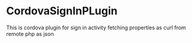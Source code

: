 # CordovaSignInPLugin
This is cordova plugin for sign in activity fetching properties as curl from remote php as json
